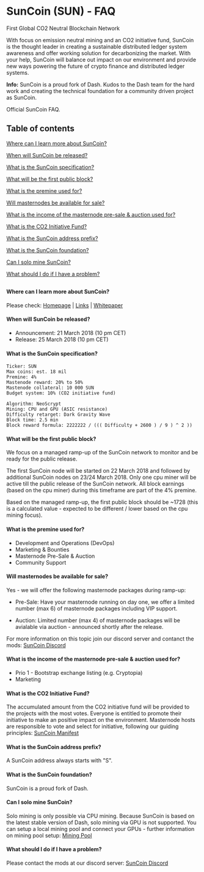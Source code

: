# SunCoin (SUN) - FAQ

First Global CO2 Neutral Blockchain Network

With focus on emission neutral mining and an CO2 initiative fund, SunCoin is the thought leader in creating a sustainable distributed ledger system awareness and offer working solution for decarbonizing the market. With your help, SunCoin will balance out impact on our environment and provide new ways powering the future of crypto finance and distributed ledger systems.

**Info:** SunCoin is a proud fork of Dash. Kudos to the Dash team for the hard work and creating the technical foundation for a community driven project as SunCoin.

Official SunCoin FAQ.

## Table of contents

[Where can I learn more about SunCoin?](#where-can-i-learn-more-about-suncoin)

[When will SunCoin be released?](#when-will-suncoin-be-released)

[What is the SunCoin specification?](#what-is-the-suncoin-specification)

[What will be the first public block?](#what-will-be-the-first-public-block)

[What is the premine used for?](#what-is-the-premine-used-for)

[Will masternodes be available for sale?](#will-masternodes-be-available-for-sale)

[What is the income of the masternode pre-sale & auction used for?](#what-is-the-income-of-the-masternode-pre-sale--auction-used-for)

[What is the CO2 Initiative Fund?](#what-is-the-co2-initiative-fund)

[What is the SunCoin address prefix?](#what-is-the-suncoin-address-prefix)

[What is the SunCoin foundation?](#what-is-the-suncoin-foundation)

[Can I solo mine SunCoin?](#can-i-solo-mine-suncoin)

[What should I do if I have a problem?](#what-should-i-do-if-i-have-a-problem)

## 

#### Where can I learn more about SunCoin?

Please check: [Homepage](http://www.suncoin-network.com "Homepage") | [Links](https://github.com/suncoin-network/documentation/blob/master/links.md "Links") | [Whitepaper](https://github.com/suncoin-network/documentation/blob/master/suncoin-whitepaper.pdf "Whitepaper")

#### When will SunCoin be released?

- Announcement: 21 March 2018 (10 pm CET)
- Release: 25 March 2018 (10 pm CET)

#### What is the SunCoin specification?

    Ticker: SUN
    Max coins: est. 18 mil
    Premine: 4%
    Mastenode reward: 20% to 50%
    Mastenode collateral: 10 000 SUN
    Budget system: 10% (CO2 initiative fund)

    Algorithm: NeoScrypt
    Mining: CPU and GPU (ASIC resistance)
    Difficulty retarget: Dark Gravity Wave
    Block time: 2.5 min
    Block reward formula: 2222222 / ((( Difficulty + 2600 ) / 9 ) ^ 2 ))

#### What will be the first public block?

We focus on a managed ramp-up of the SunCoin network to monitor and be ready for the public release. 

The first SunCoin node will be started on 22 March 2018 and followed by additional SunCoin nodes on 23/24 March 2018. Only one cpu miner will be active till the public release of the SunCoin network. All block earnings (based on the cpu miner) during this timeframe are part of the 4% premine. 

Based on the managed ramp-up, the first public block should be ~1728 (this is a calculated value - expected to be different / lower based on the cpu mining focus).     

#### What is the premine used for?

- Development and Operations (DevOps)
- Marketing & Bounties
- Masternode Pre-Sale & Auction
- Community Support  

#### Will masternodes be available for sale?

Yes - we will offer the following masternode packages during ramp-up:

- Pre-Sale: Have your masternode running on day one, we offer a limited number (max 6) of masternode packages including VIP support.

- Auction: Limited number (max 4) of masternode packages will be avialable via auction - announced shortly after the release.

For more information on this topic join our discord server and contanct the mods: [SunCoin Discord](https://discord.gg/Wy7qTWF "Discord")

#### What is the income of the masternode pre-sale & auction used for?

- Prio 1 - Bootstrap exchange listing (e.g. Cryptopia)
- Marketing

#### What is the CO2 Initiative Fund?

The accumulated amount from the CO2 initiative fund will be provided to the projects with the most votes. Everyone is entitled to promote their initiative to make an positive impact on the environment. Masternode hosts are responsible to vote and select for initiative, following our guiding principles: [SunCoin Manifest](http://suncoin-network.com/#manifest "SunCoin Manifest")

#### What is the SunCoin address prefix?

A SunCoin address always starts with "S".

#### What is the SunCoin foundation?

SunCoin is a proud fork of Dash. 

#### Can I solo mine SunCoin?

Solo mining is only possible via CPU mining. Because SunCoin is based on the latest stable version of Dash, solo mining via GPU is not supported. You can setup a local mining pool and connect your GPUs - further information on mining pool setup: [Mining Pool](https://github.com/suncoin-network/miningpool "Mining Pool")

#### What should I do if I have a problem?

Please contact the mods at our discord server: [SunCoin Discord](https://discord.gg/Wy7qTWF "Discord")
